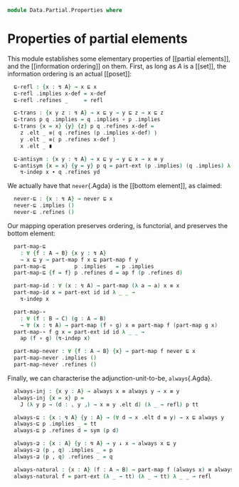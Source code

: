 <!--
```agda
open import 1Lab.Prelude

open import Data.Partial.Base
```
-->

```agda
module Data.Partial.Properties where
```

<!--
```agda
private variable
  o o' ℓ : Level
  A B C : Type ℓ

abstract
```
-->

# Properties of partial elements

This module establishes some elementary properties of [[partial
elements]], and the [[information ordering]] on them. First, as long as
$A$ is a [[set]], the information ordering is an actual [[poset]]:

```agda
  ⊑-refl : {x : ↯ A} → x ⊑ x
  ⊑-refl .implies x-def = x-def
  ⊑-refl .refines _     = refl

  ⊑-trans : {x y z : ↯ A} → x ⊑ y → y ⊑ z → x ⊑ z
  ⊑-trans p q .implies = q .implies ∘ p .implies
  ⊑-trans {x = x} {y} {z} p q .refines x-def =
    z .elt _ ≡⟨ q .refines (p .implies x-def) ⟩
    y .elt _ ≡⟨ p .refines x-def ⟩
    x .elt _ ∎

  ⊑-antisym : {x y : ↯ A} → x ⊑ y → y ⊑ x → x ≡ y
  ⊑-antisym {x = x} {y = y} p q = part-ext (p .implies) (q .implies) λ xd yd →
    ↯-indep x ∙ q .refines yd
```

We actually have that `never`{.Agda} is the [[bottom element]], as
claimed:

```agda
  never-⊑ : {x : ↯ A} → never ⊑ x
  never-⊑ .implies ()
  never-⊑ .refines ()
```

Our mapping operation preserves ordering, is functorial, and preserves
the bottom element:

```agda
  part-map-⊑
    : ∀ {f : A → B} {x y : ↯ A}
    → x ⊑ y → part-map f x ⊑ part-map f y
  part-map-⊑         p .implies   = p .implies
  part-map-⊑ {f = f} p .refines d = ap f (p .refines d)

  part-map-id : ∀ (x : ↯ A) → part-map (λ a → a) x ≡ x
  part-map-id x = part-ext id id λ _ _ →
    ↯-indep x

  part-map-∘
    : ∀ (f : B → C) (g : A → B)
    → ∀ (x : ↯ A) → part-map (f ∘ g) x ≡ part-map f (part-map g x)
  part-map-∘ f g x = part-ext id id λ _ _ →
    ap (f ∘ g) (↯-indep x)

  part-map-never : ∀ {f : A → B} {x} → part-map f never ⊑ x
  part-map-never .implies ()
  part-map-never .refines ()
```

Finally, we can characterise the adjunction-unit-to-be, `always`{.Agda}.

```agda
  always-inj : {x y : A} → always x ≡ always y → x ≡ y
  always-inj {x = x} p =
    J (λ y p → (d : ⌞ y ⌟) → x ≡ y .elt d) (λ _ → refl) p tt

  always-⊑ : {x : ↯ A} {y : A} → (∀ d → x .elt d ≡ y) → x ⊑ always y
  always-⊑ p .implies _ = tt
  always-⊑ p .refines d = sym (p d)

  always-⊒ : {x : A} {y : ↯ A} → y ↓ x → always x ⊑ y
  always-⊒ (p , q) .implies _ = p
  always-⊒ (p , q) .refines _ = q

  always-natural : {x : A} (f : A → B) → part-map f (always x) ≡ always (f x)
  always-natural f = part-ext (λ _ → tt) (λ _ → tt) λ _ _ → refl
```
